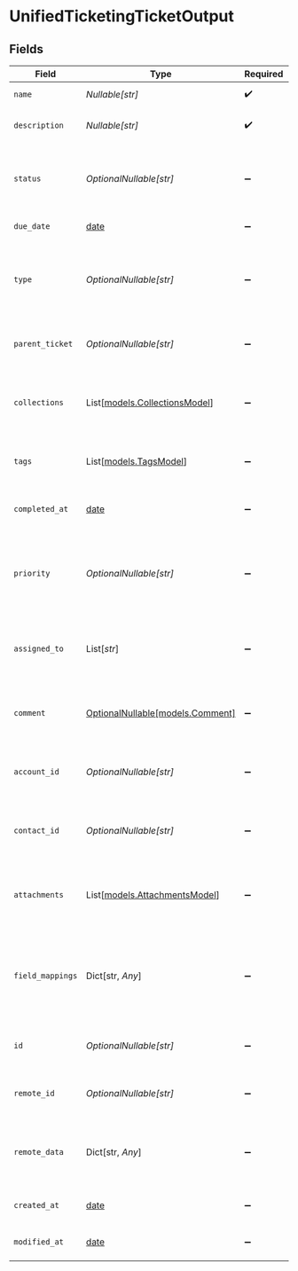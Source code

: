 # UnifiedTicketingTicketOutput


## Fields

| Field                                                                         | Type                                                                          | Required                                                                      | Description                                                                   | Example                                                                       |
| ----------------------------------------------------------------------------- | ----------------------------------------------------------------------------- | ----------------------------------------------------------------------------- | ----------------------------------------------------------------------------- | ----------------------------------------------------------------------------- |
| `name`                                                                        | *Nullable[str]*                                                               | :heavy_check_mark:                                                            | The name of the ticket                                                        | Customer Service Inquiry                                                      |
| `description`                                                                 | *Nullable[str]*                                                               | :heavy_check_mark:                                                            | The description of the ticket                                                 | Help customer                                                                 |
| `status`                                                                      | *OptionalNullable[str]*                                                       | :heavy_minus_sign:                                                            | The status of the ticket. Authorized values are OPEN or CLOSED.               | OPEN                                                                          |
| `due_date`                                                                    | [date](https://docs.python.org/3/library/datetime.html#date-objects)          | :heavy_minus_sign:                                                            | The date the ticket is due                                                    | 2024-10-01T12:00:00Z                                                          |
| `type`                                                                        | *OptionalNullable[str]*                                                       | :heavy_minus_sign:                                                            | The type of the ticket. Authorized values are PROBLEM, QUESTION, or TASK      | BUG                                                                           |
| `parent_ticket`                                                               | *OptionalNullable[str]*                                                       | :heavy_minus_sign:                                                            | The UUID of the parent ticket                                                 | 801f9ede-c698-4e66-a7fc-48d19eebaa4f                                          |
| `collections`                                                                 | List[[models.CollectionsModel](../models/collectionsmodel.md)]                | :heavy_minus_sign:                                                            | The collection UUIDs the ticket belongs to                                    | [<br/>"801f9ede-c698-4e66-a7fc-48d19eebaa4f"<br/>]                            |
| `tags`                                                                        | List[[models.TagsModel](../models/tagsmodel.md)]                              | :heavy_minus_sign:                                                            | The tags names of the ticket                                                  | [<br/>"my_tag",<br/>"urgent_tag"<br/>]                                        |
| `completed_at`                                                                | [date](https://docs.python.org/3/library/datetime.html#date-objects)          | :heavy_minus_sign:                                                            | The date the ticket has been completed                                        | 2024-10-01T12:00:00Z                                                          |
| `priority`                                                                    | *OptionalNullable[str]*                                                       | :heavy_minus_sign:                                                            | The priority of the ticket. Authorized values are HIGH, MEDIUM or LOW.        | HIGH                                                                          |
| `assigned_to`                                                                 | List[*str*]                                                                   | :heavy_minus_sign:                                                            | The users UUIDs the ticket is assigned to                                     | [<br/>"801f9ede-c698-4e66-a7fc-48d19eebaa4f"<br/>]                            |
| `comment`                                                                     | [OptionalNullable[models.Comment]](../models/comment.md)                      | :heavy_minus_sign:                                                            | The comment of the ticket                                                     | {<br/>"content": "Assigned the issue !"<br/>}                                 |
| `account_id`                                                                  | *OptionalNullable[str]*                                                       | :heavy_minus_sign:                                                            | The UUID of the account which the ticket belongs to                           | 801f9ede-c698-4e66-a7fc-48d19eebaa4f                                          |
| `contact_id`                                                                  | *OptionalNullable[str]*                                                       | :heavy_minus_sign:                                                            | The UUID of the contact which the ticket belongs to                           | 801f9ede-c698-4e66-a7fc-48d19eebaa4f                                          |
| `attachments`                                                                 | List[[models.AttachmentsModel](../models/attachmentsmodel.md)]                | :heavy_minus_sign:                                                            | The attachements UUIDs tied to the ticket                                     | [<br/>"801f9ede-c698-4e66-a7fc-48d19eebaa4f"<br/>]                            |
| `field_mappings`                                                              | Dict[str, *Any*]                                                              | :heavy_minus_sign:                                                            | The custom field mappings of the ticket between the remote 3rd party & Panora | {<br/>"fav_dish": "broccoli",<br/>"fav_color": "red"<br/>}                    |
| `id`                                                                          | *OptionalNullable[str]*                                                       | :heavy_minus_sign:                                                            | The UUID of the ticket                                                        | 801f9ede-c698-4e66-a7fc-48d19eebaa4f                                          |
| `remote_id`                                                                   | *OptionalNullable[str]*                                                       | :heavy_minus_sign:                                                            | The id of the ticket in the context of the 3rd Party                          | id_1                                                                          |
| `remote_data`                                                                 | Dict[str, *Any*]                                                              | :heavy_minus_sign:                                                            | The remote data of the ticket in the context of the 3rd Party                 | {<br/>"key1": "value1",<br/>"key2": 42,<br/>"key3": true<br/>}                |
| `created_at`                                                                  | [date](https://docs.python.org/3/library/datetime.html#date-objects)          | :heavy_minus_sign:                                                            | The created date of the object                                                | 2024-10-01T12:00:00Z                                                          |
| `modified_at`                                                                 | [date](https://docs.python.org/3/library/datetime.html#date-objects)          | :heavy_minus_sign:                                                            | The modified date of the object                                               | 2024-10-01T12:00:00Z                                                          |